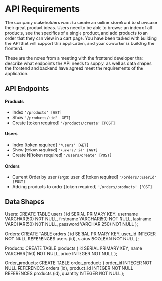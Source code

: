 # API Requirements

The company stakeholders want to create an online storefront to showcase their great product ideas. Users need to be able to browse an index of all products, see the specifics of a single product, and add products to an order that they can view in a cart page. You have been tasked with building the API that will support this application, and your coworker is building the frontend.

These are the notes from a meeting with the frontend developer that describe what endpoints the API needs to supply, as well as data shapes the frontend and backend have agreed meet the requirements of the application.

## API Endpoints

#### Products

- Index `'/products' [GET]`
- Show `'/products/:id' [GET]`
- Create [token required] `'/products/create' [POST]`

#### Users

- Index [token required] `'/users' [GET]`
- Show [token required] `'/users/:id' [GET]`
- Create N[token required] `'/users/create' [POST]`

#### Orders

- Current Order by user (args: user id)[token required] `'/orders/:userId' [POST]`
- Adding products to order [token required] `'/orders/products' [POST]`

## Data Shapes

Users:
CREATE TABLE users (
id SERIAL PRIMARY KEY,
username VARCHAR(50) NOT NULL,
firstname VARCHAR(50) NOT NULL,
lastname VARCHAR(50) NOT NULL,
password VARCHAR(250) NOT NULL
);

Orders:
CREATE TABLE orders (
id SERIAL PRIMARY KEY,
user_id INTEGER NOT NULL REFERENCES users (id),
status BOOLEAN NOT NULL
);

Products:
CREATE TABLE products (
id SERIAL PRIMARY KEY,
name VARCHAR(150) NOT NULL,
price INTEGER NOT NULL
);

Order_products:
CREATE TABLE order_products (
order_id INTEGER NOT NULL REFERENCES orders (id),
product_id INTEGER NOT NULL REFERENCES products (id),
quantity INTEGER NOT NULL
);
